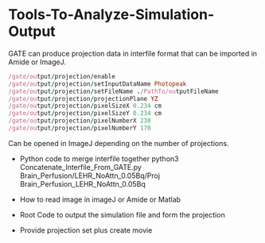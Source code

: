 # Tools-To-Analyze-Simulation-Output

GATE can produce projection data in interfile format that can be imported in Amide or ImageJ. 

```ruby
/gate/output/projection/enable
/gate/output/projection/setInputDataName Photopeak
/gate/output/projection/setFileName ./PathTo/outputFileName
/gate/output/projection/projectionPlane YZ
/gate/output/projection/pixelSizeX 0.234 cm
/gate/output/projection/pixelSizeY 0.234 cm
/gate/output/projection/pixelNumberX 230
/gate/output/projection/pixelNumberY 170
```

Can be opened in ImageJ depending on the number of projections.

- Python code to merge interfile together
python3 Concatenate_Interfile_From_GATE.py Brain_Perfusion/LEHR_NoAttn_0.05Bq/Proj Brain_Perfusion_LEHR_NoAttn_0.05Bq


- How to read image in imageJ or Amide or Matlab

  
- Root Code to output the simulation file and form the projection



- Provide projection set plus create movie



